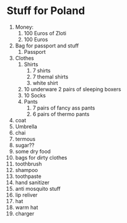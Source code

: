 # Stuff for Poland
 1. Money:
     1. 100 Euros of Zloti
     2. 100 Euros
 2. Bag for passport and stuff
    1. Passport
 3. Clothes
    1. Shirts
       1. 7 shirts
       2. 7 themal shirts
       3. white shirt
    2. 10 underware 2 pairs of sleeping boxers
    3. 10 Socks
    4. Pants
       1. 7 pairs of fancy ass pants
       2. 6 pairs of thermo pants
 4. coat
 5. Umbrella
 6. chai
 7. termous
 8. sugar??
 9. some dry food
 10. bags for dirty clothes
 11. toothbrush
 12. shampoo
 13. toothpaste 
 14. hand sanitizer 
 15. anti mosquito stuff
 16. lip reliver
 17. hat
 18. warm hat
 19. charger 
